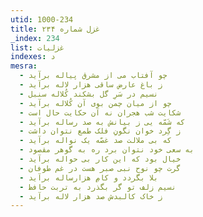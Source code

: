 ```yaml
---
utid: 1000-234
title: غزل شماره ۲۳۴
_index: 234
list: غزلیات
indexes: د
mesra:
  - چو آفتاب می از مشرق پیاله برآید
  - ز باغ عارض ساقی هزار لاله برآید
  - نسیم در سَرِ گل بشکند کُلاله سنبل
  - چو از میان چمن بوی آن کُلاله برآید
  - شکایت شب هجران نه آن حکایت حال است
  - که شَمّه یی ز بیانش به صد رساله برآید
  - ز گِرد خوان نگونِ فلک طمع نتوان داشت
  - که بی ملالت صد غصّه یک نواله برآید
  - به سعی خود نتوان برد ره به گوهر مقصود
  - خیال بود که این کار بی حواله برآید
  - گرت چو نوح نبی صبر هست در غم طوفان
  - بلا بگردد و کامِ هزارساله برآید
  - نسیم زلف تو گر بگذرد به تربت حافظ
  - ز خاک کالبدش صد هزار لاله برآید
---
```


